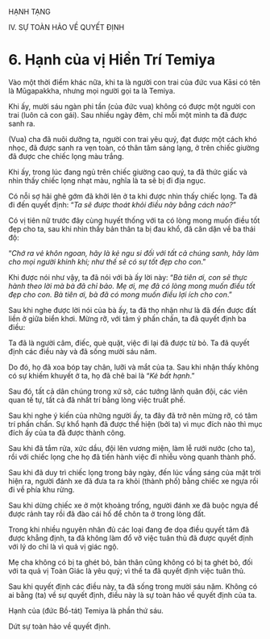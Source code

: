 HẠNH TẠNG

IV. SỰ TOÀN HẢO VỀ QUYẾT ĐỊNH

# 6. Hạnh của vị Hiền Trí Temiya

Vào một thời điểm khác nữa, khi ta là người con trai của đức vua Kāsi có tên là Mūgapakkha, nhưng mọi người gọi ta là Temiya.

Khi ấy, mười sáu ngàn phi tần (của đức vua) không có được một người con trai (luôn cả con gái). Sau nhiều ngày đêm, chỉ mỗi một mình ta đã được sanh ra.

(Vua) cha đã nuôi dưỡng ta, người con trai yêu quý, đạt được một cách khó nhọc, đã được sanh ra vẹn toàn, có thân tâm sáng lạng, ở trên chiếc giường đã được che chiếc lọng màu trắng.

Khi ấy, trong lúc đang ngủ trên chiếc giường cao quý, ta đã thức giấc và nhìn thấy chiếc lọng nhạt màu, nghĩa là ta sẽ bị đi địa ngục.

Có nỗi sợ hãi ghê gớm đã khởi lên ở ta khi được nhìn thấy chiếc lọng. Ta đã đi đến quyết định: “_Ta sẽ được thoát khỏi điều này_ _bằng cách nào?_”

Có vị tiên nữ trước đây cùng huyết thống với ta có lòng mong muốn điều tốt đẹp cho ta, sau khi nhìn thấy bản thân ta bị đau khổ, đã căn dặn về ba thái độ:

“_Chớ ra vẻ khôn ngoan, hãy là kẻ ngu si đối với tất cả chúng sanh, hãy làm cho mọi người khinh khi; như thế sẽ có sự tốt đẹp cho con_.”

Khi được nói như vậy, ta đã nói với bà ấy lời này: “_Bà tiên ơi, con sẽ thực hành theo lời mà bà đã chỉ bảo. Mẹ ơi, mẹ đã có lòng mong muốn điều tốt đẹp cho con. Bà tiên ơi, bà đã có mong muốn điều lợi ích cho con_.”

Sau khi nghe được lời nói của bà ấy, ta đã thọ nhận như là đã đến được đất liền ở giữa biển khơi. Mừng rỡ, với tâm ý phấn chấn, ta đã quyết định ba điều:

Ta đã là người câm, điếc, què quặt, việc đi lại đã được từ bỏ. Ta đã quyết định các điều này và đã sống mười sáu năm.

Do đó, họ đã xoa bóp tay chân, lưỡi và mắt của ta. Sau khi nhận thấy không có sự khiếm khuyết ở ta, họ đã chê bai là “_Kẻ bất hạnh_.”

Sau đó, tất cả dân chúng trong xứ sở, các tướng lãnh quân đội, các viên quan tế tự, tất cả đã nhất trí bằng lòng việc truất phế.

Sau khi nghe ý kiến của những người ấy, ta đây đã trở nên mừng rỡ, có tâm trí phấn chấn. Sự khổ hạnh đã được thể hiện (bởi ta) vì mục đích nào thì mục đích ấy của ta đã được thành công.

Sau khi đã tắm rửa, xức dầu, đội lên vương miện, làm lễ rưới nước (cho ta), rồi với chiếc lọng che họ đã tiến hành việc đi nhiễu vòng quanh thành phố.

Sau khi đã duy trì chiếc lọng trong bảy ngày, đến lúc vầng sáng của mặt trời hiện ra, người đánh xe đã đưa ta ra khỏi (thành phố) bằng chiếc xe ngựa rồi đi về phía khu rừng.

Sau khi dừng chiếc xe ở một khoảng trống, người đánh xe đã buộc ngựa để được rảnh tay rồi đã đào cái hố để chôn ta ở trong lòng đất.

Trong khi nhiều nguyên nhân đủ các loại đang đe dọa điều quyết tâm đã được khẳng định, ta đã không làm đổ vỡ việc tuân thủ đã được quyết định với lý do chỉ là vì quả vị giác ngộ.

Mẹ cha không có bị ta ghét bỏ, bản thân cũng không có bị ta ghét bỏ, đối với ta quả vị Toàn Giác là yêu quý; vì thế ta đã quyết định việc tuân thủ.

Sau khi quyết định các điều này, ta đã sống trong mười sáu năm. Không có ai bằng (ta) về sự quyết định, điều này là sự toàn hảo về quyết định của ta.

Hạnh của (đức Bồ-tát) Temiya là phần thứ sáu.

Dứt sự toàn hảo về quyết định.
